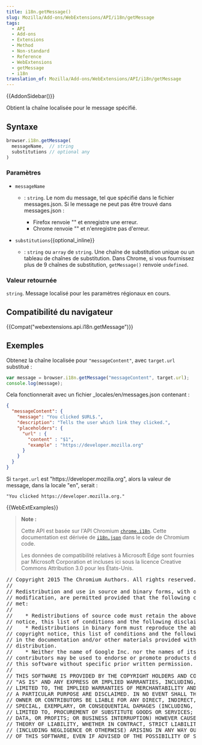 ```yaml
---
title: i18n.getMessage()
slug: Mozilla/Add-ons/WebExtensions/API/i18n/getMessage
tags:
  - API
  - Add-ons
  - Extensions
  - Method
  - Non-standard
  - Reference
  - WebExtensions
  - getMessage
  - i18n
translation_of: Mozilla/Add-ons/WebExtensions/API/i18n/getMessage
---
```

{{AddonSidebar()}}

Obtient la chaîne localisée pour le message spécifié.

## Syntaxe

```js
browser.i18n.getMessage(
  messageName,  // string
  substitutions // optional any
)
```

### Paramètres

- `messageName`

  - : `string`. Le nom du message, tel que spécifié dans le fichier messages.json. Si le message ne peut pas être trouvé dans messages.json :

    - Firefox renvoie "" et enregistre une erreur.
    - Chrome renvoie "" et n'enregistre pas d'erreur.

- `substitutions`{{optional_inline}}
  - : `string` ou `array` de `string`. Une chaîne de substitution unique ou un tableau de chaînes de substitution. Dans Chrome, si vous fournissez plus de 9 chaînes de substitution, `getMessage()` renvoie `undefined`.

### Valeur retournée

`string`. Message localisé pour les paramètres régionaux en cours.

## Compatibilité du navigateur

{{Compat("webextensions.api.i18n.getMessage")}}

## Exemples

Obtenez la chaîne localisée pour `"messageContent"`, avec `target.url` substitué :

```js
var message = browser.i18n.getMessage("messageContent", target.url);
console.log(message);
```

Cela fonctionnerait avec un fichier \_locales/en/messages.json contenant :

```json
{
  "messageContent": {
    "message": "You clicked $URL$.",
    "description": "Tells the user which link they clicked.",
    "placeholders": {
      "url" : {
        "content" : "$1",
        "example" : "https://developer.mozilla.org"
      }
    }
  }
}
```

Si `target.url` est "https\://developer.mozilla.org", alors la valeur de message, dans la locale "en", serait :

```
"You clicked https://developer.mozilla.org."
```

{{WebExtExamples}}

> **Note :**
>
> Cette API est basée sur l'API Chromium [`chrome.i18n`](https://developer.chrome.com/extensions/i18n). Cette documentation est dérivée de [`i18n.json`](https://chromium.googlesource.com/chromium/src/+/master/chrome/common/extensions/api/i18n.json) dans le code de Chromium code.
>
> Les données de compatibilité relatives à Microsoft Edge sont fournies par Microsoft Corporation et incluses ici sous la licence Creative Commons Attribution 3.0 pour les États-Unis.

<div class="hidden"><pre>// Copyright 2015 The Chromium Authors. All rights reserved.
//
// Redistribution and use in source and binary forms, with or without
// modification, are permitted provided that the following conditions are
// met:
//
//    * Redistributions of source code must retain the above copyright
// notice, this list of conditions and the following disclaimer.
//    * Redistributions in binary form must reproduce the above
// copyright notice, this list of conditions and the following disclaimer
// in the documentation and/or other materials provided with the
// distribution.
//    * Neither the name of Google Inc. nor the names of its
// contributors may be used to endorse or promote products derived from
// this software without specific prior written permission.
//
// THIS SOFTWARE IS PROVIDED BY THE COPYRIGHT HOLDERS AND CONTRIBUTORS
// "AS IS" AND ANY EXPRESS OR IMPLIED WARRANTIES, INCLUDING, BUT NOT
// LIMITED TO, THE IMPLIED WARRANTIES OF MERCHANTABILITY AND FITNESS FOR
// A PARTICULAR PURPOSE ARE DISCLAIMED. IN NO EVENT SHALL THE COPYRIGHT
// OWNER OR CONTRIBUTORS BE LIABLE FOR ANY DIRECT, INDIRECT, INCIDENTAL,
// SPECIAL, EXEMPLARY, OR CONSEQUENTIAL DAMAGES (INCLUDING, BUT NOT
// LIMITED TO, PROCUREMENT OF SUBSTITUTE GOODS OR SERVICES; LOSS OF USE,
// DATA, OR PROFITS; OR BUSINESS INTERRUPTION) HOWEVER CAUSED AND ON ANY
// THEORY OF LIABILITY, WHETHER IN CONTRACT, STRICT LIABILITY, OR TORT
// (INCLUDING NEGLIGENCE OR OTHERWISE) ARISING IN ANY WAY OUT OF THE USE
// OF THIS SOFTWARE, EVEN IF ADVISED OF THE POSSIBILITY OF SUCH DAMAGE.
</pre></div>
